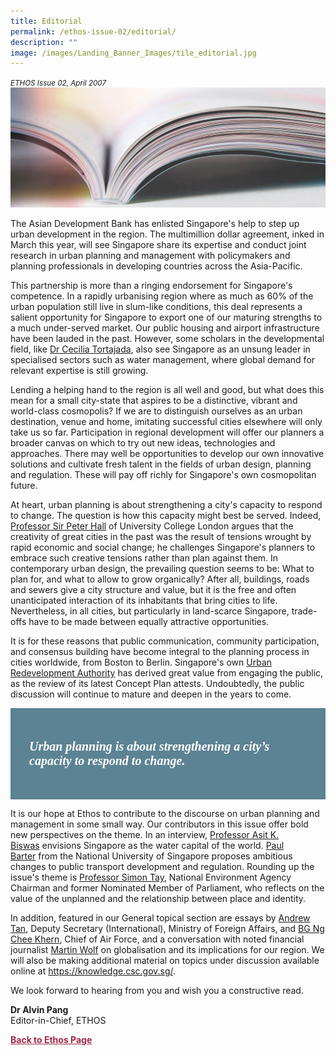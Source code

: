 ```yaml
---
title: Editorial
permalink: /ethos-issue-02/editorial/
description: ""
image: /images/Landing_Banner_Images/tile_editorial.jpg
---
```

<style>

.back a
{
	color: #9f2943;
	font-weight: bold;
}

#banner img
{
	width:100%;
}
	
.author
{
border-bottom: 1px solid black;
margin-top:40px;
padding-bottom:30px;
border-top: 1px solid black;	

}

.author p {
	font-size: 0.9em;
	line-height:24px !important;
	}	

.break
{
   border-top: 1px solid  black;
   border-bottom: 1px solid black;
	 padding:20px;
	text-align:center;
	margin-top:50px;
}
	
.break1
{
font-family: Georgia;
	font-size:20px;
	font-style: italic;
	font-weight: bold;
}

.boxheader {
	color: white !important;
	}	

.containerbox {
	background-color: #B7C9E2;
	border-radius: 10px;
	padding: 5%;
	
	}	

li {
	font-size: 0.9em !important;
	
	}	
	
.urban
{
background-color: #5c8393;	
padding: 30px;
}
	
.urban1
{
font-family: Georgia;
	font-size:20px;
	font-style: italic;
	font-weight: bold;
	color:white
}

	
	

</style>

<em><small>ETHOS Issue 02, April 2007</small></em>
<img src="/images/Landing_Banner_Images/knowledge_editorial_banner_01.jpg">


<p>The Asian Development Bank has enlisted Singapore's help to step up urban development in the region. The multimillion dollar agreement, inked in March this year, will see Singapore share its expertise and conduct joint research in urban planning and management with policymakers and planning professionals in developing countries across the Asia-Pacific.</p>

<p>This partnership is more than a ringing endorsement for Singapore's competence. In a rapidly urbanising region where as much as 60% of the urban population still live in slum-like conditions, this deal represents a salient opportunity for Singapore to export one of our maturing strengths to a much under-served market. Our public housing and airport infrastructure have been lauded in the past. However, some scholars in the developmental field, like <a href="/ethos-issue-02/water-management-in-singapore/">Dr Cecilia Tortajada</a>, also see Singapore as an unsung leader in specialised sectors such as water management, where global demand for relevant expertise is still growing.</p>

<p>Lending a helping hand to the region is all well and good, but what does this mean for a small city-state that aspires to be a distinctive, vibrant and world-class cosmopolis? If we are to distinguish ourselves as an urban destination, venue and home, imitating successful cities elsewhere will only take us so far. Participation in regional development will offer our planners a broader canvas on which to try out new ideas, technologies and approaches. There may well be opportunities to develop our own innovative solutions and cultivate fresh talent in the fields of urban design, planning and regulation. These will pay off richly for Singapore's own cosmopolitan future.</p>

<p>At heart, urban planning is about strengthening a city's capacity to respond to change. The question is how this capacity might best be served. Indeed, <a target="_blank" href="/ethos-issue-02/creative-cities-can-they-be-comfortable/">Professor Sir Peter Hall</a>&nbsp;of University College London argues that the creativity of great cities in the past was the result of tensions wrought by rapid economic and social change; he challenges Singapore's planners to embrace such creative tensions rather than plan against them. In contemporary urban design, the prevailing question seems to be: What to plan for, and what to allow to grow organically? After all, buildings, roads and sewers give a city structure and value, but it is the free and often unanticipated interaction of its inhabitants that bring cities to life. Nevertheless, in all cities, but particularly in land-scarce Singapore, trade-offs have to be made between equally attractive opportunities.</p>

<p>It is for these reasons that public communication, community participation, and consensus building have become integral to the planning process in cities worldwide, from Boston to Berlin. Singapore's own <a target="_blank" href="https://www.ura.gov.sg/Corporate">Urban Redevelopment Authority</a>&nbsp;has derived great value from engaging the public, as the review of its latest Concept Plan attests. Undoubtedly, the public discussion will continue to mature and deepen in the years to come.</p>

<div class="urban">  
  
<p class="urban1">  
Urban planning is about strengthening a city’s capacity to respond to change.
</p>  
  
</div>  


<p>It is our hope at Ethos to contribute to the discourse on urban planning and management in some small way. Our contributors in this issue offer bold new perspectives on the theme. In an interview, <a target="_blank" href="/ethos-issue-02/singapore-as-a-global-water-knowledge-hub/">Professor Asit K. Biswas</a>&nbsp;envisions Singapore as the water capital of the world. <a target="_blank" href="/ethos-issue-02/wanted-an-ambitious-vision-for-singapores-public-transport/">Paul Barter</a>&nbsp;from the National University of Singapore proposes ambitious changes to public transport development and regulation. Rounding up the issue's theme is <a target="_blank" href="/ethos-issue-02/the-city-and-my-home/">Professor Simon Tay</a>, National Environment Agency Chairman and former Nominated Member of Parliament, who reflects on the value of the unplanned and the relationship between place and identity.</p>

<p>In addition, featured in our General topical section are essays by <a target="_blank" href="/ethos-issue-02/positioning-singapore-in-a-new-asia/">Andrew Tan</a>, Deputy Secretary (International), Ministry of Foreign Affairs, and <a target="_blank" href="/ethos-issue-02/strengthening-the-centre-in-government/">BG Ng Chee Khern</a>, Chief of Air Force, and a conversation with noted financial journalist <a target="_blank" href="/ethos-issue-02/the-globalisation-game/">Martin Wolf</a>&nbsp;on globalisation and its implications for our region. We will also be making additional material on topics under discussion available online at <a target="_blank" href="https://knowledge.csc.gov.sg/">https://knowledge.csc.gov.sg/</a>.</p>

<p>We look forward to hearing from you and wish you a constructive read.</p>


<b>Dr Alvin Pang</b><br>
Editor-in-Chief, ETHOS
<br>  

<p></p>


<div class="back">
<a href="/ethos/">Back to Ethos Page</a>	
</div>